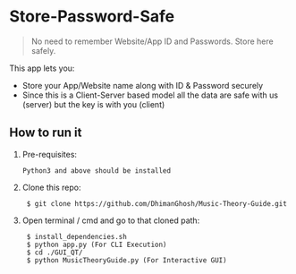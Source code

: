 # Store-Password-Safe
> No need to remember Website/App ID and Passwords. Store here safely.

This app lets you:
- Store your App/Website name along with ID & Password securely
- Since this is a Client-Server based model all the data are safe with us (server) but the key is with you (client)

## How to run it

1. Pre-requisites:
	```
	Python3 and above should be installed
	```
2. Clone this repo:

		$ git clone https://github.com/DhimanGhosh/Music-Theory-Guide.git


3. Open terminal / cmd and go to that cloned path:

		$ install_dependencies.sh
		$ python app.py (For CLI Execution)
		$ cd ./GUI_QT/
		$ python MusicTheoryGuide.py (For Interactive GUI)

